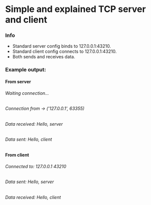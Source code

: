 # Simple and explained TCP server and client
### Info
+ Standard server config binds to 127.0.0.1:43210.
+ Standard client config connects to 127.0.0.1:43210.
+ Both sends and receives data.

### Example output:

#### From server
###### Waiting connection...
###### Connection from ->  ('127.0.0.1', 63355)
###### Data received: Hello, server
###### Data sent: Hello, client

#### From client
###### Connected to: 127.0.0.1 43210
###### Data sent: Hello, server
###### Data received: Hello, client
